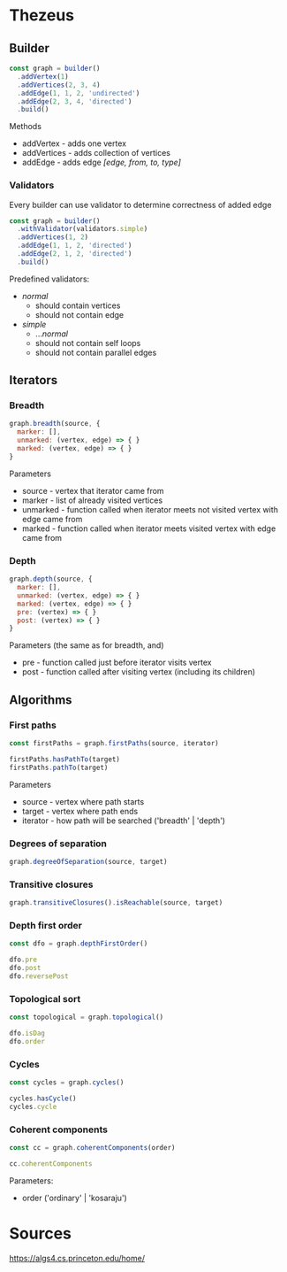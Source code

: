 # Thezeus

## Builder

```javascript
const graph = builder()
  .addVertex(1)
  .addVertices(2, 3, 4)
  .addEdge(1, 1, 2, 'undirected')
  .addEdge(2, 3, 4, 'directed')
  .build()
```
Methods
* addVertex - adds one vertex
* addVertices - adds collection of vertices
* addEdge - adds edge _[edge, from, to, type]_

### Validators
Every builder can use validator to determine correctness of added edge
```javascript
const graph = builder()
  .withValidator(validators.simple)
  .addVertices(1, 2)
  .addEdge(1, 1, 2, 'directed')
  .addEdge(2, 1, 2, 'directed')
  .build()
```

Predefined validators:
  - _normal_
    - should contain vertices
    - should not contain edge
  - _simple_
    - ..._normal_
    - should not contain self loops
    - should not contain parallel edges

## Iterators

### Breadth

```javascript
graph.breadth(source, {
  marker: [],
  unmarked: (vertex, edge) => { }
  marked: (vertex, edge) => { }
}
```

Parameters
* source - vertex that iterator came from
* marker - list of already visited vertices
* unmarked - function called when iterator meets not visited vertex with edge came from
* marked - function called  when iterator meets visited vertex with edge came from

### Depth

```javascript
graph.depth(source, {
  marker: [],
  unmarked: (vertex, edge) => { }
  marked: (vertex, edge) => { }
  pre: (vertex) => { }
  post: (vertex) => { }
}
```

Parameters (the same as for breadth, and)
* pre - function called just before iterator visits vertex
* post - function called after visiting vertex (including its children)

## Algorithms

### First paths

```javascript
const firstPaths = graph.firstPaths(source, iterator)

firstPaths.hasPathTo(target)
firstPaths.pathTo(target)
```

Parameters 
* source - vertex where path starts
* target - vertex where path ends
* iterator - how path will be searched ('breadth' | 'depth')

### Degrees of separation

```javascript
graph.degreeOfSeparation(source, target)
```

### Transitive closures

```javascript
graph.transitiveClosures().isReachable(source, target)
```

### Depth first order

```javascript
const dfo = graph.depthFirstOrder()

dfo.pre
dfo.post
dfo.reversePost
```

### Topological sort

```javascript
const topological = graph.topological()

dfo.isDag
dfo.order
```

### Cycles

```javascript
const cycles = graph.cycles()

cycles.hasCycle()
cycles.cycle
```

### Coherent components

```javascript
const cc = graph.coherentComponents(order)

cc.coherentComponents
```

Parameters:
* order ('ordinary' | 'kosaraju')

# Sources
https://algs4.cs.princeton.edu/home/